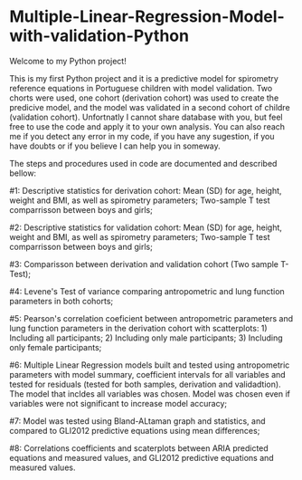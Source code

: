 # Multiple-Linear-Regression-Model-with-validation-Python
Welcome to my Python project!

This is my first Python project and it is a predictive model for spirometry reference equations in Portuguese children with model validation. Two chorts were used, one cohort 
(derivation cohort) was used to create the predicive model, and the model was validated in a second cohort of childre (validation cohort). Unfortnatly I cannot share 
database with you, but feel free to use the code and apply it to your own analysis. You can also reach me if you detect any error in my code, if you have any sugestion, 
if you have doubts or if you believe I can help you in someway.

The steps and procedures used in code are documented and described bellow:

#1: Descriptive statistics for derivation cohort:
      Mean (SD) for age, height, weight and BMI, as well as spirometry parameters;
      Two-sample T test comparrisson between boys and girls;
  
#2: Descriptive statistics for validation cohort:
      Mean (SD) for age, height, weight and BMI, as well as spirometry parameters;
      Two-sample T test comparrisson between boys and girls;
    
#3: Comparisson between derivation and validation cohort (Two sample T-Test);

#4: Levene's Test of variance comparing antropometric and lung function parameters in both cohorts;

#5: Pearson's correlation coeficient between antropometric parameters and lung function parameters in the derivation cohort with scatterplots:
    1) Including all participants;
    2) Including only male participants;
    3) Including only female participants;
    
#6: Multiple Linear Regression models built and tested using antropometric parameters with model summary, coefficient intervals for all variables and tested 
for residuals (tested for both samples, derivation and validadtion). The model that incldes all variables was chosen. Model was chosen even if variables were 
not significant to increase model accuracy;

#7: Model was tested using Bland-ALtaman graph and statistics, and compared to GLI2012 predictive equations using mean differences;

#8: Correlations coefficients and scaterplots between ARIA predicted equations and measured values, and GLI2012 predictive equations and measured values.
